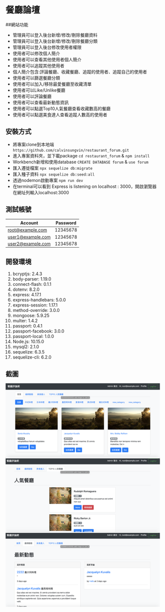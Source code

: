 # 餐廳論壇

##網站功能
- 管理員可以登入後台新增/修改/刪除餐廳資料
- 管理員可以登入後台新增/修改/刪除餐廳分類
- 管理員可以登入後台修改使用者權限
- 使用者可以修改個人簡介
- 使用者可以查看其他使用者個人簡介
- 使用者可以追蹤其他使用者
- 個人簡介包含:評論餐廳、收藏餐廳、追蹤的使用者、追蹤自己的使用者
- 使用者可以篩選餐廳分類
- 使用者可以加入/移除最愛餐廳至收藏清單
- 使用者可以Like/Unlike餐廳
- 使用者可以評論餐廳
- 使用者可以查看最新動態資訊
- 使用者可以點選Top10人氣餐廳查看收藏數高的餐廳
- 使用者可以點選美食達人查看追蹤人數高的使用者

## 安裝方式
- 將專案clone到本地端
`https://github.com/calvinsungvin/restaurant_forum.git`
- 進入專案資料夾，並下載package
`cd restaurant_forum` &
`npm install`
- Workbench新增和使用database
`CREATE DATABASE forum` & `use forum`
- 匯入遷徙檔案
`npx sequelize db:migrate`
- 匯入種子資料
`npx sequelize db:seed:all`
- 透過nodemon啟動專案
`npm run dev`
- 在terminal可以看到 Express is listening on localhost : 3000，開啟瀏覽器在網址列輸入localhost:3000

## 測試帳號
| Account | Password |
| ------ | ------ |
| root@example.com | 12345678 |
| user1@example.com | 12345678|
| user2@example.com | 12345678 |

## 開發環境
1. bcryptjs: 2.4.3
2. body-parser: 1.19.0
3. connect-flash: 0.1.1
4. dotenv: 8.2.0
5. express: 4.17.1
6. express-handlebars: 5.0.0
7. express-session: 1.17.1
8. method-override: 3.0.0
9. mongoose: 5.9.25
10. multer: 1.4.2
11. passport: 0.4.1
12. passport-facebook: 3.0.0
13. passport-local: 1.0.0
14. Node.js: 10.15.0
15. mysql2: 2.1.0
16. sequelize: 6.3.5
17. sequelize-cli: 6.2.0


## 截圖
![image info](p1.png)
![image info](p2.png)
![image info](p3.png)
